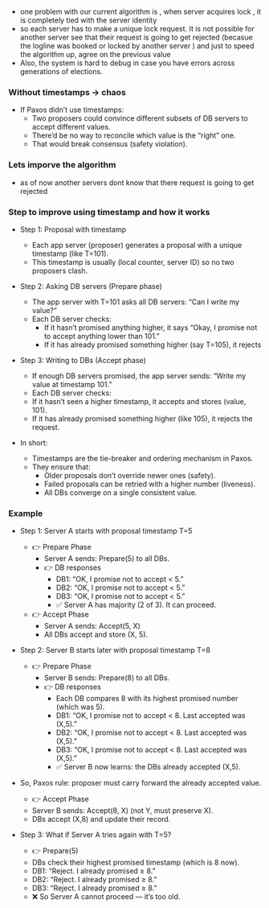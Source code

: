 - one problem with our current algorithm is , when server acquires lock , it is completely tied with the server identity
- so each server has to make a unique lock request. It is not possible for another server see that their request is going to get rejected (becasue the logline was booked or locked by another server ) and just to speed the algorithm up, agree on the previous value
- Also, the system is hard to debug in case you have errors across generations of elections.

### Without timestamps → chaos
- If Paxos didn’t use timestamps:
    - Two proposers could convince different subsets of DB servers to accept different values.
    - There’d be no way to reconcile which value is the “right” one.
    - That would break consensus (safety violation).


### Lets imporve the algorithm 
- as of now another servers dont know that there request is going to get rejected

### Step to improve using timestamp and how it works
- Step 1: Proposal with timestamp
    - Each app server (proposer) generates a proposal with a unique timestamp (like T=101).
    - This timestamp is usually (local counter, server ID) so no two proposers clash.
- Step 2: Asking DB servers (Prepare phase)
    - The app server with T=101 asks all DB servers: “Can I write my value?”
    - Each DB server checks:
        - If it hasn’t promised anything higher, it says “Okay, I promise not to accept anything lower than 101.”
        - If it has already promised something higher (say T=105), it rejects
- Step 3: Writing to DBs (Accept phase)
    - If enough DB servers promised, the app server sends: “Write my value at timestamp 101.”
    - Each DB server checks:
    - If it hasn’t seen a higher timestamp, it accepts and stores (value, 101).
    - If it has already promised something higher (like 105), it rejects the request.
 
- In short:
    - Timestamps are the tie-breaker and ordering mechanism in Paxos.
    - They ensure that:
        - Older proposals don’t override newer ones (safety).
        - Failed proposals can be retried with a higher number (liveness).
        - All DBs converge on a single consistent value.

### Example
- Step 1: Server A starts with proposal timestamp T=5
    - 👉 Prepare Phase
        - Server A sends: Prepare(5) to all DBs.
        - 👉 DB responses
            - DB1: “OK, I promise not to accept < 5.”
            - DB2: “OK, I promise not to accept < 5.”
            - DB3: “OK, I promise not to accept < 5.”
            - ✅ Server A has majority (2 of 3). It can proceed.
    - 👉 Accept Phase
        - Server A sends: Accept(5, X)
        - All DBs accept and store (X, 5).
- Step 2: Server B starts later with proposal timestamp T=8
    - 👉 Prepare Phase
        - Server B sends: Prepare(8) to all DBs.
        - 👉 DB responses
            - Each DB compares 8 with its highest promised number (which was 5).
            - DB1: “OK, I promise not to accept < 8. Last accepted was (X,5).”
            - DB2: “OK, I promise not to accept < 8. Last accepted was (X,5).”
            - DB3: “OK, I promise not to accept < 8. Last accepted was (X,5).”
            - ✅ Server B now learns: the DBs already accepted (X,5).
- So, Paxos rule: proposer must carry forward the already accepted value.
    - 👉 Accept Phase
    - Server B sends: Accept(8, X) (not Y, must preserve X).
    - DBs accept (X,8) and update their record.

- Step 3: What if Server A tries again with T=5?
    - 👉 Prepare(5)
    - DBs check their highest promised timestamp (which is 8 now).
    - DB1: “Reject. I already promised ≥ 8.”
    - DB2: “Reject. I already promised ≥ 8.”
    - DB3: “Reject. I already promised ≥ 8.”
    - ❌ So Server A cannot proceed — it’s too old.
